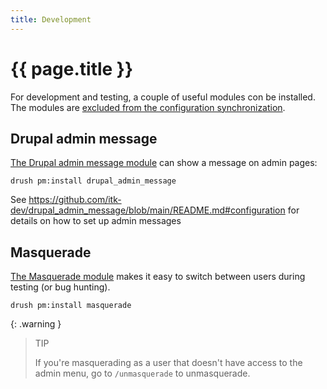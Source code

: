 ```yaml
---
title: Development
---
```


# {{ page.title }}

For development and testing, a couple of useful modules con be installed. The modules are [excluded from the
configuration synchronization](https://www.drupal.org/node/3079028).

## Drupal admin message

[The Drupal admin message module](https://github.com/itk-dev/drupal_admin_message) can show a message on admin pages:

``` shell
drush pm:install drupal_admin_message
```

See <https://github.com/itk-dev/drupal_admin_message/blob/main/README.md#configuration> for details on how to set up
admin messages

## Masquerade

[The Masquerade module](https://www.drupal.org/project/masquerade) makes it easy to switch between users during testing
(or bug hunting).

``` shell
drush pm:install masquerade
```

{: .warning }
> TIP
>
> If you're masquerading as a user that doesn't have access to the admin menu, go to `/unmasquerade` to unmasquerade.
